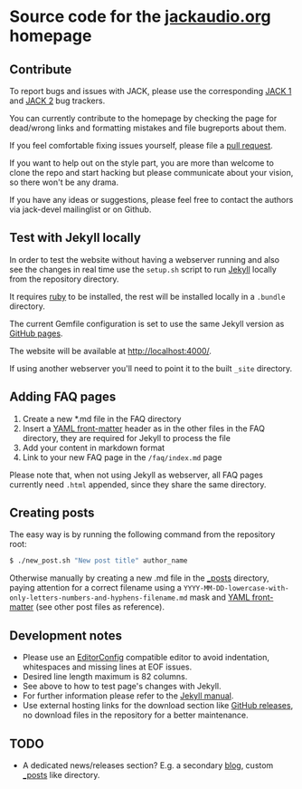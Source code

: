 # Source code for the [jackaudio.org] homepage

## Contribute

To report bugs and issues with JACK, please use the corresponding
[JACK 1] and [JACK 2] bug trackers.

You can currently contribute to the homepage by checking the page for dead/wrong
links and formatting mistakes and file bugreports about them.

If you feel comfortable fixing issues yourself, please file a [pull request].

If you want to help out on the style part, you are more than welcome to clone the
repo and start hacking but please communicate about your vision,
so there won't be any drama.

If you have any ideas or suggestions, please feel free to contact the authors via
jack-devel mailinglist or on Github.

## Test with Jekyll locally

In order to test the website without having a webserver running and also see
the changes in real time use the `setup.sh` script to run [Jekyll] locally from
the repository directory.

It requires [ruby] to be installed, the rest will be installed locally in a
`.bundle` directory.

The current Gemfile configuration is set to use the same
Jekyll version as [GitHub pages].

The website will be available at <http://localhost:4000/>.

If using another webserver you'll need to point it to the built `_site` directory.

## Adding FAQ pages

1. Create a new *.md file in the FAQ directory
2. Insert a [YAML front-matter] header as in the other files in the FAQ directory,
   they are required for Jekyll to process the file
3. Add your content in markdown format
4. Link to your new FAQ page in the `/faq/index.md` page

Please note that, when not using Jekyll as webserver, all FAQ pages currently
need `.html` appended, since they share the same directory.

## Creating posts

The easy way is by running the following command from the repository root:

```bash
$ ./new_post.sh "New post title" author_name
```

Otherwise manually by creating a new .md file in the [_posts] directory,
paying attention for a correct filename using a
`YYYY-MM-DD-lowercase-with-only-letters-numbers-and-hyphens-filename.md`
mask and [YAML front-matter] (see other post files as reference).

## Development notes

- Please use an [EditorConfig] compatible editor to avoid indentation,
  whitespaces and missing lines at EOF issues.
- Desired line length maximum is 82 columns.
- See above to how to test page's changes with Jekyll.
- For further information please refer to the [Jekyll manual].
- Use external hosting links for the download section like [GitHub releases],
  no download files in the repository for a better maintenance.

## TODO

- A dedicated news/releases section? E.g. a secondary [blog],
  custom [_posts] like directory.

[jackaudio.org]:     https://jackaudio.org
[JACK 1]:            https://github.com/jackaudio/jack1/issues
[JACK 2]:            https://github.com/jackaudio/jack2/issues
[pull request]:      https://github.com/jackaudio/jackaudio.github.com/pulls
[Jekyll]:            https://jekyllrb.com/
[ruby]:              https://www.ruby-lang.org/en/
[GitHub pages]:      https://pages.github.com/versions/
[YAML front-matter]: https://jekyllrb.com/docs/front-matter/
[_posts]:            https://github.com/jackaudio/jackaudio.github.com/tree/master/_posts/
[EditorConfig]:      https://editorconfig.org/
[Jekyll manual]:     https://jekyllrb.com/docs/
[GitHub releases]:   https://help.github.com/en/github/administering-a-repository/about-releases
[blog]:              https://github.com/wxWidgets/website/tree/master/blog
